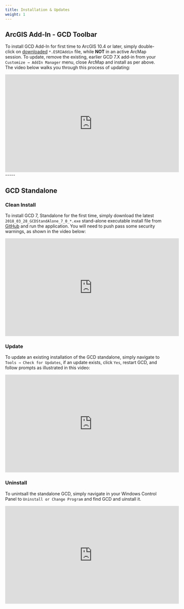 ```yaml
---
title: Installation & Updates
weight: 1
---
```


## ArcGIS Add-In - GCD Toolbar
To install GCD Add-In for first time to ArcGIS 10.4 or later, simply double-click on [downloaded](https://github.com/Riverscapes/gcd/releases/latest) `*.ESRIAddin` file, while **NOT** in an active ArcMap session. To update, remove the existing, earlier GCD 7.X add-in from your `Customize → AddIn Manager` menu, close ArcMap and install as per above. The video below walks you through this process of updating:

<div class="responsive-embed">
<iframe width="560" height="315" src="https://www.youtube.com/embed/9F3k6pn_3RI?rel=0" frameborder="0" allow="autoplay; encrypted-media" allowfullscreen></iframe>
</div>
-----

## GCD Standalone
### Clean Install
To install GCD 7, Standalone for the first time, simply download the latest `2018_03_28_GCDStandAlone_7_0_*.exe` stand-alone executable install file from [GitHub](https://github.com/Riverscapes/gcd/releases/latest) and run the application. You will need to push pass some security warnings, as shown in the video below:

<div class="responsive-embed">
<iframe width="560" height="315" src="https://www.youtube.com/embed/gRSMHbi8-xs?rel=0" frameborder="0" allow="autoplay; encrypted-media" allowfullscreen></iframe>
</div>

### Update
To update an existing installation of the GCD standalone, simply navigate to `Tools → Check for Updates`, if an update exists, click `Yes`, restart GCD, and follow prompts as illustrated in this video:

<div class="responsive-embed">
<iframe width="560" height="315" src="https://www.youtube.com/embed/T0v8NkOg2zc?rel=0" frameborder="0" allow="autoplay; encrypted-media" allowfullscreen></iframe>
</div>

### Uninstall
To unintsall the standalone GCD, simply navigate in your Windows Control Panel to `Uninstall or Change Program` and find GCD and uinstall it.

<div>
<iframe width="560" height="315" src="https://www.youtube.com/embed/668-0ZtoOzo?rel=0" frameborder="0" allow="autoplay; encrypted-media" allowfullscreen></iframe>
</div>

